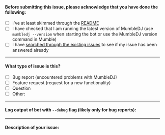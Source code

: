 #### Before submitting this issue, please acknowledge that you have done the following:
- [ ] I've at least skimmed through the [README](https://github.com/matthieugrieger/mumbledj/blob/master/README.md)
- [ ] I have checked that I am running the latest version of MumbleDJ (use `mumbledj --version` when starting the bot or use the MumbleDJ version command in Mumble)
- [ ] I have [searched through the existing issues](https://github.com/matthieugrieger/mumbledj/issues) to see if my issue has been answered already

---

#### What type of issue is this?
- [ ] Bug report (encountered problems with MumbleDJ)
- [ ] Feature request (request for a new functionality)
- [ ] Question
- [ ] Other:

---

#### Log output of bot with `--debug` flag (likely only for bug reports):

---

#### Description of your issue: